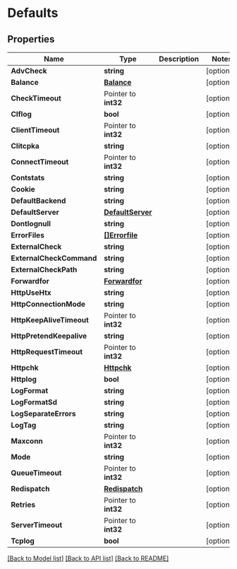 # Defaults

## Properties

Name | Type | Description | Notes
------------ | ------------- | ------------- | -------------
**AdvCheck** | **string** |  | [optional] 
**Balance** | [**Balance**](balance.md) |  | [optional] 
**CheckTimeout** | Pointer to **int32** |  | [optional] 
**Clflog** | **bool** |  | [optional] 
**ClientTimeout** | Pointer to **int32** |  | [optional] 
**Clitcpka** | **string** |  | [optional] 
**ConnectTimeout** | Pointer to **int32** |  | [optional] 
**Contstats** | **string** |  | [optional] 
**Cookie** | **string** |  | [optional] 
**DefaultBackend** | **string** |  | [optional] 
**DefaultServer** | [**DefaultServer**](default_server.md) |  | [optional] 
**Dontlognull** | **string** |  | [optional] 
**ErrorFiles** | [**[]Errorfile**](errorfile.md) |  | [optional] 
**ExternalCheck** | **string** |  | [optional] 
**ExternalCheckCommand** | **string** |  | [optional] 
**ExternalCheckPath** | **string** |  | [optional] 
**Forwardfor** | [**Forwardfor**](forwardfor.md) |  | [optional] 
**HttpUseHtx** | **string** |  | [optional] 
**HttpConnectionMode** | **string** |  | [optional] 
**HttpKeepAliveTimeout** | Pointer to **int32** |  | [optional] 
**HttpPretendKeepalive** | **string** |  | [optional] 
**HttpRequestTimeout** | Pointer to **int32** |  | [optional] 
**Httpchk** | [**Httpchk**](httpchk.md) |  | [optional] 
**Httplog** | **bool** |  | [optional] 
**LogFormat** | **string** |  | [optional] 
**LogFormatSd** | **string** |  | [optional] 
**LogSeparateErrors** | **string** |  | [optional] 
**LogTag** | **string** |  | [optional] 
**Maxconn** | Pointer to **int32** |  | [optional] 
**Mode** | **string** |  | [optional] 
**QueueTimeout** | Pointer to **int32** |  | [optional] 
**Redispatch** | [**Redispatch**](redispatch.md) |  | [optional] 
**Retries** | Pointer to **int32** |  | [optional] 
**ServerTimeout** | Pointer to **int32** |  | [optional] 
**Tcplog** | **bool** |  | [optional] 

[[Back to Model list]](../README.md#documentation-for-models) [[Back to API list]](../README.md#documentation-for-api-endpoints) [[Back to README]](../README.md)


